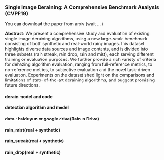 ### Single Image Deraining: A Comprehensive Benchmark Analysis (CVPR19)

You can download the paper from arxiv (wait ... )

<strong>Abstract</strong>: We present a comprehensive study and evaluation of existing single image deraining algorithms, using a new large-scale benchmark consisting of both synthetic and real-world rainy images.This dataset highlights diverse data sources and image contents, and is divided into three subsets (rain streak, rain drop, rain and mist), each serving different training or evaluation purposes. We further provide a rich variety of criteria for dehazing algorithm evaluation, ranging from full-reference metrics, to no-reference metrics, to subjective evaluation and the novel task-driven evaluation. Experiments on the dataset shed light on the comparisons and limitations of state-of-the-art deraining algorithms, and suggest promising future directions.

#### derain model and code

#### detection algorithm and model

#### data : baiduyun or google drive(Rain in Drive)

#### rain_mist(real + synthetic)

#### rain_streak(real + synthetic)

#### rain_drop(real + synthetic)

